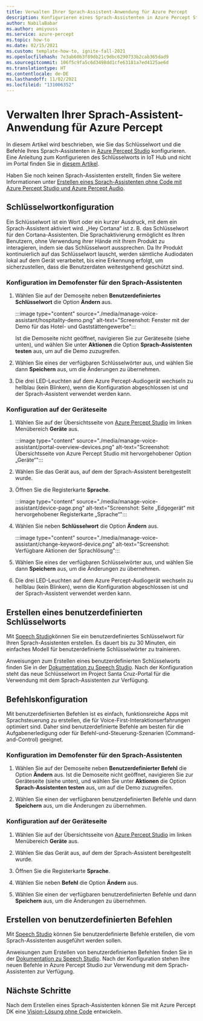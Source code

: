 ```yaml
---
title: Verwalten Ihrer Sprach-Assistent-Anwendung für Azure Percept
description: Konfigurieren eines Sprach-Assistenten in Azure Percept Studio
author: NabilaBabar
ms.author: amiyouss
ms.service: azure-percept
ms.topic: how-to
ms.date: 02/15/2021
ms.custom: template-how-to, ignite-fall-2021
ms.openlocfilehash: 7e3ab60b3f89db21c9dbc6290733b2cab365dad9
ms.sourcegitcommit: 106f5c9fa5c6d3498dd1cfe63181a7ed4125ae6d
ms.translationtype: HT
ms.contentlocale: de-DE
ms.lasthandoff: 11/02/2021
ms.locfileid: "131006352"
---
```

# <a name="manage-your-azure-percept-voice-assistant-application"></a>Verwalten Ihrer Sprach-Assistent-Anwendung für Azure Percept

In diesem Artikel wird beschrieben, wie Sie das Schlüsselwort und die Befehle Ihres Sprach-Assistenten in [Azure Percept Studio](https://go.microsoft.com/fwlink/?linkid=2135819) konfigurieren. Eine Anleitung zum Konfigurieren des Schlüsselworts in IoT Hub und nicht im Portal finden Sie in [diesem Artikel](./how-to-configure-voice-assistant.md).

Haben Sie noch keinen Sprach-Assistenten erstellt, finden Sie weitere Informationen unter [Erstellen eines Sprach-Assistenten ohne Code mit Azure Percept Studio und Azure Percept Audio](./tutorial-no-code-speech.md).

## <a name="keyword-configuration"></a>Schlüsselwortkonfiguration

Ein Schlüsselwort ist ein Wort oder ein kurzer Ausdruck, mit dem ein Sprach-Assistent aktiviert wird. „Hey Cortana“ ist z. B. das Schlüsselwort für den Cortana-Assistenten. Die Sprachaktivierung ermöglicht es Ihren Benutzern, ohne Verwendung ihrer Hände mit Ihrem Produkt zu interagieren, indem sie das Schlüsselwort aussprechen. Da Ihr Produkt kontinuierlich auf das Schlüsselwort lauscht, werden sämtliche Audiodaten lokal auf dem Gerät verarbeitet, bis eine Erkennung erfolgt, um sicherzustellen, dass die Benutzerdaten weitestgehend geschützt sind.

### <a name="configuration-within-the-voice-assistant-demo-window"></a>Konfiguration im Demofenster für den Sprach-Assistenten

1. Wählen Sie auf der Demoseite neben **Benutzerdefiniertes Schlüsselwort** die Option **Ändern** aus.

    :::image type="content" source="./media/manage-voice-assistant/hospitality-demo.png" alt-text="Screenshot: Fenster mit der Demo für das Hotel- und Gaststättengewerbe":::

    Ist die Demoseite nicht geöffnet, navigieren Sie zur Geräteseite (siehe unten), und wählen Sie unter **Aktionen** die Option **Sprach-Assistenten testen** aus, um auf die Demo zuzugreifen.

1. Wählen Sie eines der verfügbaren Schlüsselwörter aus, und wählen Sie dann **Speichern** aus, um die Änderungen zu übernehmen.

1. Die drei LED-Leuchten auf dem Azure Percept-Audiogerät wechseln zu hellblau (kein Blinken), wenn die Konfiguration abgeschlossen ist und der Sprach-Assistent verwendet werden kann.

### <a name="configuration-within-the-device-page"></a>Konfiguration auf der Geräteseite

1. Wählen Sie auf der Übersichtsseite von [Azure Percept Studio](https://go.microsoft.com/fwlink/?linkid=2135819) im linken Menübereich **Geräte** aus.

    :::image type="content" source="./media/manage-voice-assistant/portal-overview-devices.png" alt-text="Screenshot: Übersichtsseite von Azure Percept Studio mit hervorgehobener Option „Geräte“":::

1. Wählen Sie das Gerät aus, auf dem der Sprach-Assistent bereitgestellt wurde.

1. Öffnen Sie die Registerkarte **Sprache**.

    :::image type="content" source="./media/manage-voice-assistant/device-page.png" alt-text="Screenshot: Seite „Edgegerät“ mit hervorgehobener Registerkarte „Sprache“":::

1. Wählen Sie neben **Schlüsselwort** die Option **Ändern** aus.

    :::image type="content" source="./media/manage-voice-assistant/change-keyword-device.png" alt-text="Screenshot: Verfügbare Aktionen der Sprachlösung":::

1. Wählen Sie eines der verfügbaren Schlüsselwörter aus, und wählen Sie dann **Speichern** aus, um die Änderungen zu übernehmen.

1. Die drei LED-Leuchten auf dem Azure Percept-Audiogerät wechseln zu hellblau (kein Blinken), wenn die Konfiguration abgeschlossen ist und der Sprach-Assistent verwendet werden kann.

## <a name="create-a-custom-keyword"></a>Erstellen eines benutzerdefinierten Schlüsselworts

Mit [Speech Studio](https://speech.microsoft.com/)können Sie ein benutzerdefiniertes Schlüsselwort für Ihren Sprach-Assistenten erstellen. Es dauert bis zu 30 Minuten, ein einfaches Modell für benutzerdefinierte Schlüsselwörter zu trainieren.

Anweisungen zum Erstellen eines benutzerdefinierten Schlüsselworts finden Sie in der [Dokumentation zu Speech Studio](../cognitive-services/speech-service/custom-keyword-basics.md). Nach der Konfiguration steht das neue Schlüsselwort im Project Santa Cruz-Portal für die Verwendung mit dem Sprach-Assistenten zur Verfügung.

## <a name="commands-configuration"></a>Befehlskonfiguration

Mit benutzerdefinierten Befehlen ist es einfach, funktionsreiche Apps mit Sprachsteuerung zu erstellen, die für Voice-First-Interaktionserfahrungen optimiert sind. Daher sind benutzerdefinierte Befehle am besten für die Aufgabenerledigung oder für Befehl-und-Steuerung-Szenarien (Command-and-Control) geeignet.

### <a name="configuration-within-the-voice-assistant-demo-window"></a>Konfiguration im Demofenster für den Sprach-Assistenten

1. Wählen Sie auf der Demoseite neben **Benutzerdefinierter Befehl** die Option **Ändern** aus. Ist die Demoseite nicht geöffnet, navigieren Sie zur Geräteseite (siehe unten), und wählen Sie unter **Aktionen** die Option **Sprach-Assistenten testen** aus, um auf die Demo zuzugreifen.

1. Wählen Sie einen der verfügbaren benutzerdefinierten Befehle und dann **Speichern** aus, um die Änderungen zu übernehmen.

### <a name="configuration-within-the-device-page"></a>Konfiguration auf der Geräteseite

1. Wählen Sie auf der Übersichtsseite von [Azure Percept Studio](https://go.microsoft.com/fwlink/?linkid=2135819) im linken Menübereich **Geräte** aus.

1. Wählen Sie das Gerät aus, auf dem der Sprach-Assistent bereitgestellt wurde.

1. Öffnen Sie die Registerkarte **Sprache**.

1. Wählen Sie neben **Befehl** die Option **Ändern** aus.

1. Wählen Sie einen der verfügbaren benutzerdefinierten Befehle und dann **Speichern** aus, um die Änderungen zu übernehmen.

## <a name="create-custom-commands"></a>Erstellen von benutzerdefinierten Befehlen

Mit [Speech Studio](https://speech.microsoft.com/) können Sie benutzerdefinierte Befehle erstellen, die vom Sprach-Assistenten ausgeführt werden sollen.

Anweisungen zum Erstellen von benutzerdefinierten Befehlen finden Sie in der [Dokumentation zu Speech Studio](../cognitive-services/speech-service/quickstart-custom-commands-application.md). Nach der Konfiguration stehen Ihre neuen Befehle in Azure Percept Studio zur Verwendung mit dem Sprach-Assistenten zur Verfügung.

## <a name="next-steps"></a>Nächste Schritte

Nach dem Erstellen eines Sprach-Assistenten können Sie mit Azure Percept DK eine [Vision-Lösung ohne Code](./tutorial-nocode-vision.md) entwickeln.
